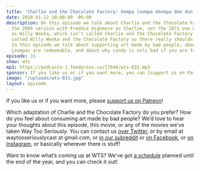 ```yaml
---
title: 'Charlie and the Chocolate Factory: Oompa loompa doompa dee don’t'
date: 2018-01-12 10:00:00 -06:00
description: On this episode we talk about Charlie and the Chocolate Factory. That’s
  the 2005 version with Freddie Highmore as Charlie, not the 1971 one with Gene Wilder
  as Willy Wonka, which isn’t called Charlie and the Chocolate Factory at all, it’s
  called Willy Wonka and the Chocolate Factory so there really shouldn’t be any confusion.
  In this episode we talk about supporting art made by bad people, about whether Oompa
  Loompas are redeemable, and about why candy is only bad if you are fat.
episode: 31
show: wts
mp3: https://podcasts-1.feedpress.co/17646/wts-031.mp3
sponsor: If you like us or if you want more, you can [support us on Patreon](https://www.patreon.com/clockworkscast)!
image: "/uploads/wts-031.jpg"
layout: episode
---
```


If you like us or if you want more, please [support us on Patreon](https://www.patreon.com/clockworkscast)!

Which adaptation of Charlie and the Chocolate Factory do you prefer? How do you feel about consuming art made by bad people? We’d love to hear your thoughts about this episode, this movie, or any of the movies we’ve taken Way Too Seriously. You can contact us [over Twitter](http://www.twitter.com/wtscast), or by email at waytooseriouslycast at gmail.com, or [in our subreddit](https://www.reddit.com/r/Goodstuff_fm/) or [on Facebook](http://www.facebook.com/wtscast), or [on Instagram](https://www.instagram.com/waytooseriously/), or basically wherever there is stuff!

Want to know what’s coming up at WTS? We’ve got [a schedule](https://docs.google.com/document/d/1f6fvTgbzQOCUD_potL6mWClmSC3D2cOBgKz36OwSC68) planned until the end of the year, and you can check it out!
